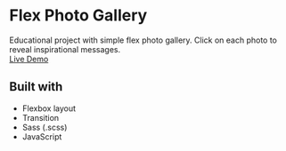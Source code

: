 # Flex Photo Gallery
Educational project with simple flex photo gallery. Click on each photo to reveal inspirational messages.  
[Live Demo](https://abatushkova.github.io/edu-flex-photo-gallery/)

## Built with
- Flexbox layout
- Transition
- Sass (.scss)
- JavaScript
